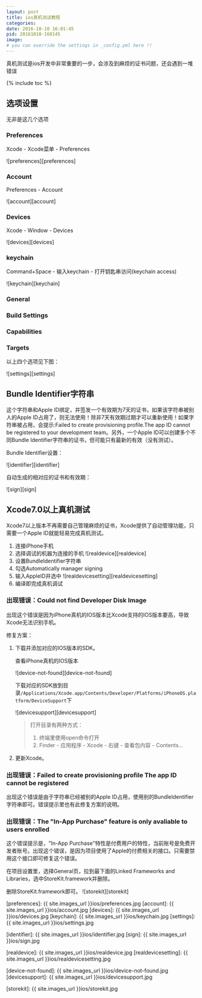 ```yaml
---
layout: post
title: ios真机测试教程
categories:
date: 2016-10-10 16:01:45
pid: 20161010-160145
image:
# you can override the settings in _config.yml here !!
---
```

真机测试是ios开发中非常重要的一步，会涉及到麻烦的证书问题，还会遇到一堆错误  

{% include toc %}

## 选项设置
无非是这几个选项

### Preferences
Xcode - Xcode菜单 - Preferences

![preferences][preferences]

### Account
Preferences - Account

![account][account]

### Devices
Xcode - Window - Devices

![devices][devices]

### keychain
Command+Space - 输入keychain - 打开钥匙串访问(keychain access)

![keychain][keychain]

### General

### Build Settings

### Capabilities

### Targets

以上四个选项见下图：

![settings][settings]

## Bundle Identifier字符串
这个字符串和Apple ID绑定，并签发一个有效期为7天的证书，如果该字符串被别人的Apple ID占用了，则无法使用！除非7天有效期过期才可以重新使用！如果字符串被占用，会提示:Failed to create provisioning profile.The app ID cannot be registered to your development team。另外，一个Apple ID可以创建多个不同Bundle Identifier字符串的证书，但可能只有最新的有效（没有测试）。

Bundle Identifier设置：

![identifier][identifier]

自动生成的相对应的证书和有效期：

![sign][sign]

## Xcode7.0以上真机测试
Xcode7以上版本不再需要自己管理麻烦的证书，Xcode提供了自动管理功能，只需要一个Apple ID就能轻易完成真机测试。

1. 连接iPhone手机
2. 选择调试的机器为连接的手机
    ![realdevice][realdevice]
3. 设置BundleIdentifier字符串
4. 勾选Automatically manager signing
5. 输入AppleID并选中
    ![realdevicesetting][realdevicesetting]
6. 编译即完成真机调试

### 出现错误：Could not find Developer Disk Image
出现这个错误是因为iPhone真机的IOS版本比Xcode支持的IOS版本要高，导致Xcode无法识别手机。

修复方案：

1. 下载并添加对应的IOS版本的SDK。

    查看iPhone真机的IOS版本

    ![device-not-found][device-not-found]

    下载对应的SDK放到目录`/Applications/Xcode.app/Contents/Developer/Platforms/iPhoneOS.platform/DeviceSupport`下
    
    ![devicesupport][devicesupport]

    > 打开目录有两种方式：
    > 1. 终端里使用open命令打开
    > 2. Finder - 应用程序 - Xcode - 右键 - 查看包内容 - Contents...

2. 更新Xcode。

### 出现错误：Failed to create provisioning profile The app ID cannot be registered
出现这个错误是由于字符串已经被别的Apple ID占用，使用别的BundleIdentifier字符串即可。错误提示里也有此修复方案的说明。

### 出现错误：The "In-App Purchase" feature is only avaliable to users enrolled
这个错误提示是，"In-App Purchase"特性是付费用户的特性，当前账号是免费开发者账号。出现这个错误，是因为项目使用了Apple的付费相关的接口。只需要禁用这个接口即可修复这个错误。

在项目设置里，选择General页，拉到最下面的Linked Frameworks and Libraries，选中StoreKit.framework并删除。

删除StoreKit.framework即可。
![storekit][storekit]

[preferences]: {{ site.images_url }}ios/preferences.jpg
[account]: {{ site.images_url }}ios/account.jpg
[devices]: {{ site.images_url }}ios/devices.jpg
[keychain]: {{ site.images_url }}ios/keychain.jpg
[settings]: {{ site.images_url }}ios/settings.jpg

[identifier]: {{ site.images_url }}ios/identifier.jpg
[sign]: {{ site.images_url }}ios/sign.jpg

[realdevice]: {{ site.images_url }}ios/realdevice.jpg
[realdevicesetting]: {{ site.images_url }}ios/realdevicesetting.jpg

[device-not-found]: {{ site.images_url }}ios/device-not-found.jpg
[devicesupport]: {{ site.images_url }}ios/devicesupport.jpg

[storekit]: {{ site.images_url }}ios/storekit.jpg
